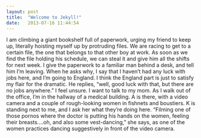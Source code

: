 ```yaml
---
layout: post
title:  "Welcome to Jekyll!"
date:   2013-07-16 11:44:54
---
```


I am climbing a giant bookshelf full of paperwork, urging my friend to keep up, literally hoisting myself up by protruding files. We are racing to get to a certain file, the one that belongs to that other boy at work. As soon as we find the file holding his schedule, we can steal it and give him all the shifts for next week. I give the paperwork to a familiar man behind a desk, and tell him I’m leaving. When he asks why, I say that I haven’t had any luck with jobs here, and I’m going to England. I think the England part is just to satisfy my flair for the dramatic. He replies, “well, good luck with that, but there are no jobs anywhere.” I feel unsure. I want to talk to my mom. As I walk out of the office, I’m in the hallway of a medical building. A is there, with a video camera and a couple of rough-looking women in fishnets and boustiers. K is standing next to me, and I ask her what they’re doing here. “Filming one of those pornos where the doctor is putting his hands on the women, feeling their breasts....oh, and also some vest-dancing,” she says, as one of the women practices dancing suggestively in front of the video camera.

